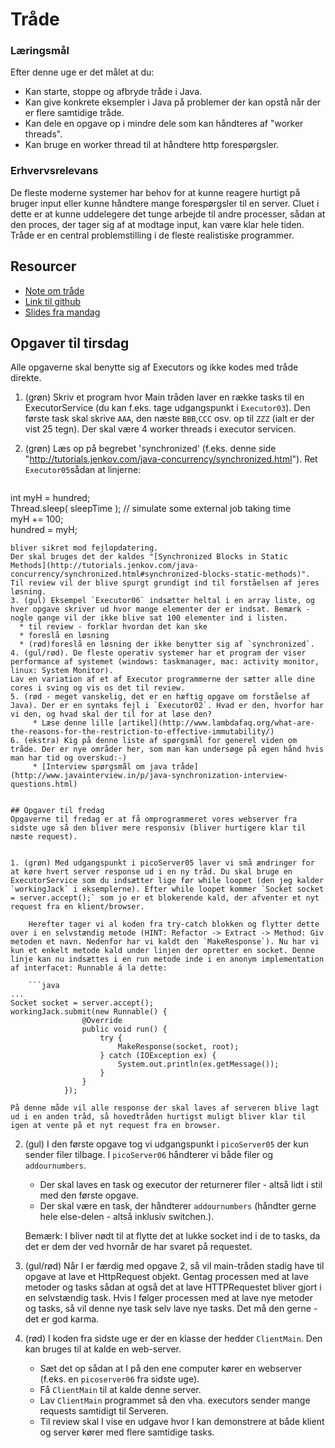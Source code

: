 # Tråde
### Læringsmål
Efter denne uge er det målet at du:

* Kan starte, stoppe og afbryde tråde i Java.
* Kan give konkrete eksempler i Java på problemer der kan opstå når der er flere samtidige tråde.
* Kan dele en opgave op i mindre dele som kan håndteres af "worker threads".
* Kan bruge en worker thread til at håndtere http forespørgsler.

### Erhvervsrelevans
De fleste moderne systemer har behov for at kunne reagere hurtigt på bruger input eller kunne håndtere mange forespørgsler til en server. Cluet i dette er at kunne uddelegere det tunge arbejde til andre processer, sådan at den proces, der tager sig af at modtage input, kan være klar hele tiden. Tråde er en central problemstilling i de fleste realistiske programmer.

## Resourcer
* [Note om tråde](NoteOnThreads.md)
* [Link til github](https://github.com/bornholm2sem2019/Modul1Threads)
* [Slides fra mandag](Week2Threads.pptx)


## Opgaver til tirsdag
Alle opgaverne skal benytte sig af Executors og ikke kodes med tråde direkte.

1. (grøn) Skriv et program hvor Main tråden laver en række tasks til en ExecutorService (du kan f.eks. tage udgangspunkt i `Executor03`). Den første task skal skrive `AAA`, den næste `BBB`,`CCC` osv. op til `ZZZ` (ialt er der vist 25 tegn). Der skal være 4 worker threads i executor servicen.

2. (grøn) Læs op på begrebet 'synchronized' (f.eks. denne side "http://tutorials.jenkov.com/java-concurrency/synchronized.html"). Ret `Executor05`sådan at linjerne:
	
	```java
int myH = hundred;  
Thread.sleep( sleepTime ); // simulate some external job taking time  
myH += 100;  
hundred = myH;    
```  
bliver sikret mod fejlopdatering.   
Der skal bruges det der kaldes "[Synchronized Blocks in Static Methods](http://tutorials.jenkov.com/java-concurrency/synchronized.html#synchronized-blocks-static-methods)". Til review vil der blive spurgt grundigt ind til forståelsen af jeres løsning.
3. (gul) Eksempel `Executor06` indsætter heltal i en array liste, og hver opgave skriver ud hvor mange elementer der er indsat. Bemærk - nogle gange vil der ikke blive sat 100 elementer ind i listen.
  * til review - forklar hvordan det kan ske
  * foreslå en løsning
  * (rød)foreslå en løsning der ikke benytter sig af `synchronized`.  
4. (gul/rød). De fleste operativ systemer har et program der viser performance af systemet (windows: taskmanager, mac: activity monitor, linux: System Monitor).
Lav en variation af et af Executor programmerne der sætter alle dine cores i sving og vis os det til review.  
5. (rød - meget vanskelig, det er en hæftig opgave om forståelse af Java). Der er en syntaks fejl i `Executor02`. Hvad er den, hvorfor har vi den, og hvad skal der til for at løse den?  
     * Læse denne lille [artikel](http://www.lambdafaq.org/what-are-the-reasons-for-the-restriction-to-effective-immutability/)  
6. (ekstra) Kig på denne liste af spørgsmål for generel viden om tråde. Der er nye områder her, som man kan undersøge på egen hånd hvis man har tid og overskud:-)  
     * [Interview spørgsmål om java tråde](http://www.javainterview.in/p/java-synchronization-interview-questions.html)  


## Opgaver til fredag
Opgaverne til fredag er at få omprogrammeret vores webserver fra sidste uge så den bliver mere responsiv (bliver hurtigere klar til næste request).


1. (grøn) Med udgangspunkt i picoServer05 laver vi små ændringer for at køre hvert server response ud i en ny tråd. Du skal bruge en ExecutorService som du indsætter lige før while loopet (den jeg kalder `workingJack` i eksemplerne). Efter while loopet kommer `Socket socket = server.accept();` som jo er et blokerende kald, der afventer et nyt request fra en klient/browser. 
  
    Herefter tager vi al koden fra try-catch blokken og flytter dette over i en selvstændig metode (HINT: Refactor -> Extract -> Method: Giv metoden et navn. Nedenfor har vi kaldt den `MakeResponse`). Nu har vi kun et enkelt metode kald under linjen der opretter en socket. Denne linje kan nu indsættes i en run metode inde i en anonym implementation af interfacet: Runnable á la dette:

	```java
...
Socket socket = server.accept();
workingJack.submit(new Runnable() {
                @Override
                public void run() {
                    try {
                        MakeResponse(socket, root);
                    } catch (IOException ex) {
                        System.out.println(ex.getMessage());
                    }
                }
            });
``` 

	På denne måde vil alle response der skal laves af serveren blive lagt ud i en anden tråd, så hovedtråden hurtigst muligt bliver klar til igen at vente på et nyt request fra en browser.  

2. (gul) I den første opgave tog vi udgangspunkt i `picoServer05` der kun sender filer tilbage. I `picoServer06` håndterer vi både filer og `addournumbers`. 
	* Der skal laves en task og executor der returnerer filer - altså lidt i stil med den første opgave. 
	* Der skal være en task, der håndterer `addournumbers` (håndter gerne hele else-delen - altså inklusiv switchen.).

	Bemærk: I bliver nødt til at flytte det at lukke socket ind i de to tasks, da det er dem der ved hvornår de har svaret på requestet.
	
3. (gul/rød) Når I er færdig med opgave 2, så vil main-tråden stadig have til opgave at lave et HttpRequest objekt. Gentag processen med at lave metoder og tasks sådan at også det at lave HTTPRequestet bliver gjort i en selvstændig task.  Hvis I følger processen med at lave nye metoder og tasks, så vil denne nye task selv lave nye tasks. Det må den gerne - det er god karma.

4. (rød) I koden fra sidste uge er der en klasse der hedder `ClientMain`. Den kan bruges til at kalde en web-server. 

	* Sæt det op sådan at I på den ene computer kører en webserver (f.eks. en `picoserver06` fra sidste uge).
	* Få `ClientMain` til at kalde denne server.
	* Lav `ClientMain` programmet så den vha. executors sender mange requests samtidigt til Serveren.
	* Til review skal I vise en udgave hvor I kan demonstrere at både klient og server kører med flere samtidige tasks.

